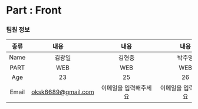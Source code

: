 # Part : Front

### 팀원 정보

| 종류  | <div style="width:15vw">내용</div> | <div style="width:15vw">내용</div> | <div style="width:15vw">내용</div> |
| :---: | :--------------------------------: | :--------------------------------: | :--------------------------------: |
| Name  |               김광일               |               김현중               |               박주영               |
| PART  |                WEB                 |                WEB                 |                WEB                 |
|  Age  |                 23                 |                 25                 |                 26                 |
| Email |         oksk6689@gmail.com         |       이메일을 입력해주세요        |       이메일을 입력해주세요        |
